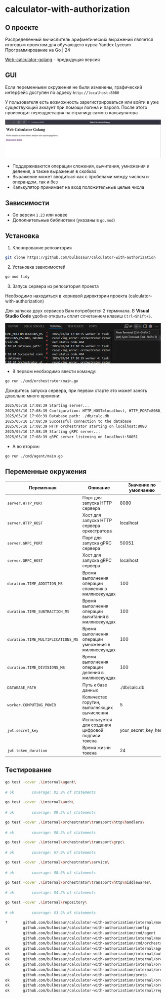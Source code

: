 # calculator-with-authorization

## О проекте

Распределённый вычислитель арифметических выражений является итоговым проектом для обучающего курса Yandex Lyceum Программирование на Go | 24

[Web-calculator-golang](https://github.com/bulbosaur/web-calculator-golang) - предыдущая версия

## GUI

Если переменныем окружения не были изменены, графический интерфейс доступен по адресу ```http://localhost:8080```

У пользователя есть возможность зарегистрироваться или войти в уже существующий аккаунт при помощи логина и пароля. После этого происходит переадресация на страницу самого калькулятора

![register](./img/register.gif)

- Поддерживаются операции сложения, вычитания, умножения и деления, а также выражения в скобках
- Выражение может вводиться как с пробелами между числом и операндом, так и без
- Калькулятор принимает на вход положительные целые числа

## Зависимости

- Go версии ```1.23``` или новее
- Дополнительные библиотеки (указаны в ```go.mod```)

## Установка

1. Клонирование репозитория

```bash
git clone https://github.com/bulbosaur/calculator-with-authorization
```

2. Установка зависимостей

```bash
go mod tidy
```

3. Запуск сервера из репозитория проекта

Необходимо находиться в корневой директории проекта (calculator-with-authorization)

Для запуска двух сервисов Вам потребуется 2 терминала. В **Visual Studio Code** удобно открыть сплит сочетанием клавиш ```Ctrl+Shift+5```.

![Скрин из vscode](./img/image3.png)

- В первом необходимо ввести команду:

```bash
go run ./cmd/orchestrator/main.go
```
Дождитесь запуска сервера, при первом старте это может занять довольно много времени:

```bash
2025/05/10 17:08:39 Starting server...
2025/05/10 17:08:39 Configuration: HTTP_HOST=localhost, HTTP_PORT=8080, GRPC_HOST=localhost, GRPC_PORT=50051, TIME_ADDITION_MS=100, TIME_SUBTRACTION_MS=100, TIME_MULTIPLICATIONS_MS=100, TIME_DIVISIONS_MS=100, DATABASE_PATH=./db/calc.db, jwt.token_duration=24
2025/05/10 17:08:39 Database path: ./db/calc.db
2025/05/10 17:08:39 Successful connection to the database
2025/05/10 17:08:39 HTTP orchestrator starting on localhost:8080
2025/05/10 17:08:39 Starting gRPC server...
2025/05/10 17:08:39 gRPC server listening on localhost:50051
```

- А во втором:

```bash
go run ./cmd/agent/main.go
```


## Переменные окружения

| Переменная                             | Описание                                            | Значение по умолчанию |
|----------------------------------------|-----------------------------------------------------|-----------------------|
| ```server.HTTP_PORT```                 | Порт для запуска HTTP сервера                       | 8080                  |
| ```server.HTTP_HOST```                 | Хост для запуска HTTP сервера оркестратора          | localhost             |
| ```server.GRPC_PORT```                 | Порт для запуска gPRC сервера                       | 50051                 |
| ```server.GRPC_HOST```                 | Хост для запуска gRPC сервера                       | localhost             |
| ```duration.TIME_ADDITION_MS```        | Время выполнения операции сложения в миллисекундах  | 100                   |
|```duration.TIME_SUBTRACTION_MS```      | Время выполнения операции вычитания в миллисекундах | 100                   |
| ```duration.TIME_MULTIPLICATIONS_MS``` | Время выполнения операции умножения в миллисекундах | 100                   |
| ```duration.TIME_DIVISIONS_MS```       | Время выполнения операции деления в миллисекундах   | 100                   |
| ```DATABASE_PATH```                    | Путь к базе данных                                  |./db/calc.db           |
| ```worker.COMPUTING_POWER```           | Количество горутин, выполняющих вычисления          | 5                     |
| ```jwt.secret_key```                   | Используется для создания цифровой подписи токена   | your_secret_key_here  |
| ```jwt.token_duration```               | Время жизни токена                                  | 24                    |

## Тестирование

```bash
go test -cover .\internal\agent\

# ok        coverage: 82.9% of statements
```

```bash
go test -cover .\internal\auth\

# ok        coverage: 89.5% of statements
```
```bash
go test -cover .\internal\orchestrator\transport\http\handlers\

# ok        coverage: 88.3% of statements
```
```bash
go test -cover .\internal\orchestrator\transport\grpc\

# ok        coverage: 67.9% of statements
```
```bash
go test -cover .\internal\orchestrator\service\ 

# ok        coverage: 88.6% of statements
```
```bash
go test -cover .\internal\orchestrator\transport\http\middlewares\

# ok        coverage: 84.2% of statements
```
```bash
go test -cover .\internal\repository\

# ok        coverage: 63.2% of statements
```



```bash
?       github.com/bulbosaur/calculator-with-authorization/internal/models      [no test files]
        github.com/bulbosaur/calculator-with-authorization/config               coverage: 0.0% of statements
        github.com/bulbosaur/calculator-with-authorization/cmd/agent            coverage: 0.0% of statements      
        github.com/bulbosaur/calculator-with-authorization/internal/mock                coverage: 0.0% of statements
        github.com/bulbosaur/calculator-with-authorization/cmd/orchestrator             coverage: 0.0% of statements
ok      github.com/bulbosaur/calculator-with-authorization/internal/agent       (cached)        coverage: 82.9% of statements
ok      github.com/bulbosaur/calculator-with-authorization/internal/auth        (cached)        coverage: 90.0% of statements
ok      github.com/bulbosaur/calculator-with-authorization/internal/orchestrator/service        (cached)        coverage: 88.6% of statements
ok      github.com/bulbosaur/calculator-with-authorization/internal/orchestrator/transport/grpc (cached)        coverage: 67.9% of statements
        github.com/bulbosaur/calculator-with-authorization/internal/orchestrator/transport/http         coverage: 0.0% of statements
        github.com/bulbosaur/calculator-with-authorization/proto                coverage: 0.0% of statements
ok      github.com/bulbosaur/calculator-with-authorization/internal/orchestrator/transport/http/handlers        0.397s    coverage: 88.3% of statements
ok      github.com/bulbosaur/calculator-with-authorization/internal/orchestrator/transport/http/middlewares     (cached)  coverage: 84.2% of statements
ok      github.com/bulbosaur/calculator-with-authorization/internal/repository  (cached)        coverage: 63.2% of statements
```